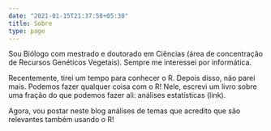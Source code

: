 ```yaml
---
date: "2021-01-15T21:37:58+05:30"
title: Sobre
type: page
---
```


Sou Biólogo com mestrado e doutorado em Ciências (área de concentração de Recursos Genéticos Vegetais). Sempre me interessei por informática. 

Recentemente, tirei um tempo para conhecer o R. Depois disso, não parei mais. Podemos fazer qualquer coisa com o R! Nele, escrevi um livro sobre uma fração do que podemos fazer ali: análises estatísticas (link). 

Agora, vou postar neste blog análises de temas que acredito que são relevantes também usando o R!  
